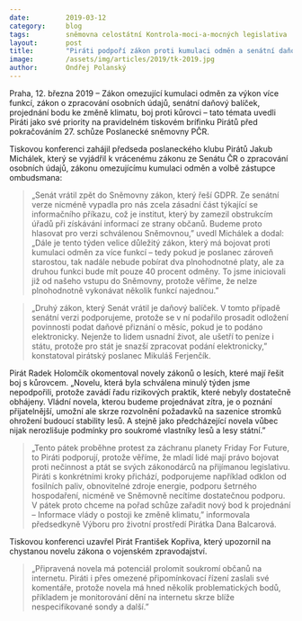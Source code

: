 ```yaml
---
date:         2019-03-12
category:     blog
tags:         sněmovna celostátní Kontrola-moci-a-mocných legislativa
layout:       post
title:        "Piráti podpoří zákon proti kumulaci odměn a senátní daňový balíček. V pátek chtějí jednat o změně klimatu"
image:        /assets/img/articles/2019/tk-2019.jpg
author:       Ondřej Polanský
---
```


Praha, 12. března 2019 – Zákon omezující kumulaci odměn za výkon více funkcí, zákon o zpracování osobních údajů, senátní daňový balíček, projednání bodu ke změně klimatu, boj proti kůrovci – tato témata uvedli Piráti jako své priority na pravidelném tiskovém brífinku Pirátů před pokračováním 27. schůze Poslanecké sněmovny PČR.

Tiskovou konferenci zahájil předseda poslaneckého klubu Pirátů Jakub Michálek, který se vyjádřil k vrácenému zákonu ze Senátu ČR o zpracování osobních údajů, zákonu omezujícímu kumulaci odměn a volbě zástupce ombudsmana: 

> „Senát vrátil zpět do Sněmovny zákon, který řeší GDPR. Ze senátní verze nicméně vypadla pro nás zcela zásadní část týkající se informačního příkazu, což je institut, který by zamezil obstrukcím úřadů při získávání informací ze strany občanů. Budeme proto hlasovat pro verzi schválenou Sněmovnou,” uvedl Michálek a dodal: „Dále je tento týden velice důležitý zákon, který má bojovat proti kumulaci odměn za více funkcí – tedy pokud je poslanec zároveň starostou, tak nadále nebude pobírat dva plnohodnotné platy, ale za druhou funkci bude mít pouze 40 procent odměny. To jsme iniciovali již od našeho vstupu do Sněmovny, protože věříme, že nelze plnohodnotně vykonávat několik funkcí najednou.”

> „Druhý zákon, který Senát vrátil je daňový balíček. V tomto případě senátní verzi podporujeme, protože se v ní podařilo prosadit odložení povinnosti podat daňové přiznání o měsíc, pokud je to podáno elektronicky. Nejenže to lidem usnadní život, ale ušetří to peníze i státu, protože pro stát je snazší zpracovat podání elektronicky,” konstatoval pirátský poslanec Mikuláš Ferjenčík.

Pirát Radek Holomčík okomentoval novely zákonů o lesích, které mají řešit boj s kůrovcem. „Novelu, která byla schválena minulý týden jsme nepodpořili, protože zavádí řadu rizikových praktik, které nebyly dostatečně obhájeny. Vládní novela, kterou budeme projednávat zítra, je o poznání přijatelnější, umožní ale skrze rozvolnění požadavků na sazenice stromků ohrožení budoucí stability lesů. A stejně jako předcházející novela vůbec nijak nerozlišuje podmínky pro soukromé vlastníky lesů a lesy státní.”

> „Tento pátek proběhne protest za záchranu planety Friday For Future, to Piráti podporují, protože věříme, že mladí lidé mají právo bojovat proti nečinnost a ptát se svých zákonodárců na přijímanou legislativu. Piráti s konkrétními kroky přichází, podporujeme například odklon od fosilních paliv, obnovitelné zdroje energie, podporu šetrného hospodaření, nicméně ve Sněmovně necítíme dostatečnou podporu. V pátek proto chceme na pořad schůze zařadit nový bod k projednání – Informace vlády o postoji ke změně klimatu,” informovala předsedkyně Výboru pro životní prostředí Pirátka Dana Balcarová. 

Tiskovou konferenci uzavřel Pirát František Kopřiva, který upozornil na chystanou novelu zákona o vojenském zpravodajství. 

> „Připravená novela má potenciál prolomit soukromí občanů na internetu. Piráti i přes omezené připomínkovací řízení zaslali své komentáře, protože novela má hned několik problematických bodů, příkladem je monitorování dění na internetu skrze blíže nespecifikované sondy  a další.”
